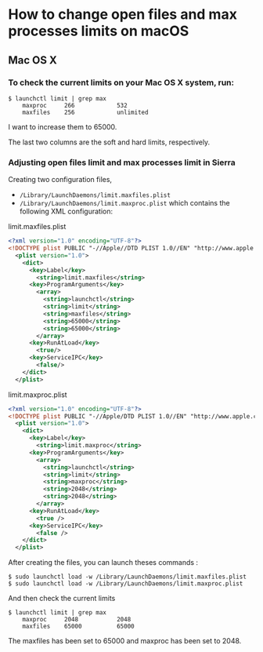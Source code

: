 # How to change open files and max processes limits on macOS

## Mac OS X

### To check the current limits on your Mac OS X system, run:
```shell
$ launchctl limit | grep max
	maxproc     266            532
	maxfiles    256            unlimited
```
I want to increase them to 65000.

The last two columns are the soft and hard limits, respectively.

### Adjusting open files limit and max processes limit in Sierra

Creating two configuration files,
- `/Library/LaunchDaemons/limit.maxfiles.plist`
- `/Library/LaunchDaemons/limit.maxproc.plist`
which contains the following XML configuration:

limit.maxfiles.plist
```xml
<?xml version="1.0" encoding="UTF-8"?>
<!DOCTYPE plist PUBLIC "-//Apple//DTD PLIST 1.0//EN" "http://www.apple.com/DTDs/PropertyList-1.0.dtd">
  <plist version="1.0">
    <dict>
      <key>Label</key>
        <string>limit.maxfiles</string>
      <key>ProgramArguments</key>
        <array>
          <string>launchctl</string>
          <string>limit</string>
          <string>maxfiles</string>
          <string>65000</string>
          <string>65000</string>
        </array>
      <key>RunAtLoad</key>
        <true/>
      <key>ServiceIPC</key>
        <false/>
    </dict>
  </plist>
```

limit.maxproc.plist
```xml
<?xml version="1.0" encoding="UTF-8"?>
<!DOCTYPE plist PUBLIC "-//Apple/DTD PLIST 1.0//EN" "http://www.apple.com/DTDs/PropertyList-1.0.dtd">
  <plist version="1.0">
    <dict>
      <key>Label</key>
        <string>limit.maxproc</string>
      <key>ProgramArguments</key>
        <array>
          <string>launchctl</string>
          <string>limit</string>
          <string>maxproc</string>
          <string>2048</string>
          <string>2048</string>
        </array>
      <key>RunAtLoad</key>
        <true />
      <key>ServiceIPC</key>
        <false />
    </dict>
  </plist>
```

After creating the files, you can launch theses commands :

```shell
$ sudo launchctl load -w /Library/LaunchDaemons/limit.maxfiles.plist
$ sudo launchctl load -w /Library/LaunchDaemons/limit.maxproc.plist
```
And then check the current limits

```shell
$ launchctl limit | grep max
	maxproc     2048           2048
	maxfiles    65000          65000
```

The maxfiles has been set to 65000 and maxproc has been set to 2048.
